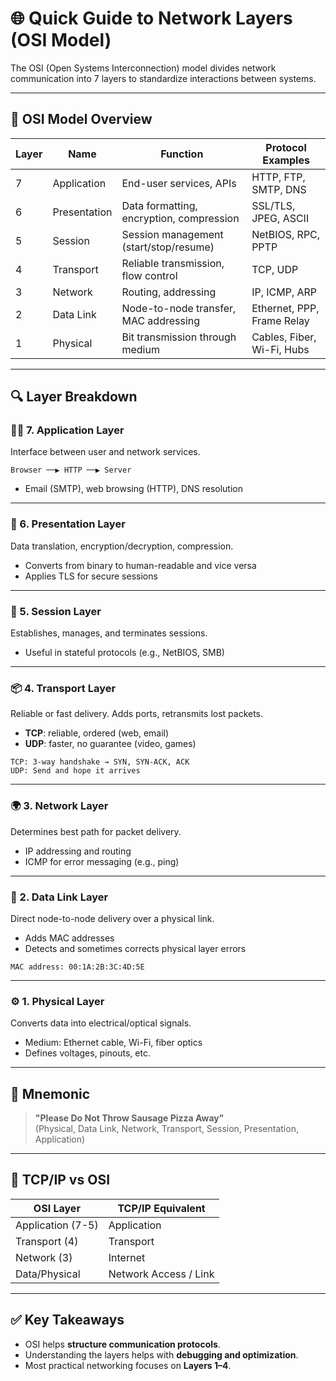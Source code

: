 # 🌐 Quick Guide to Network Layers (OSI Model)

The OSI (Open Systems Interconnection) model divides network communication into 7 layers to standardize interactions between systems.

---

## 📶 OSI Model Overview

| Layer | Name                 | Function                                 | Protocol Examples                |
|-------|----------------------|------------------------------------------|----------------------------------|
| 7     | Application          | End-user services, APIs                  | HTTP, FTP, SMTP, DNS             |
| 6     | Presentation         | Data formatting, encryption, compression | SSL/TLS, JPEG, ASCII             |
| 5     | Session              | Session management (start/stop/resume)   | NetBIOS, RPC, PPTP               |
| 4     | Transport            | Reliable transmission, flow control      | TCP, UDP                         |
| 3     | Network              | Routing, addressing                      | IP, ICMP, ARP                    |
| 2     | Data Link            | Node-to-node transfer, MAC addressing    | Ethernet, PPP, Frame Relay       |
| 1     | Physical             | Bit transmission through medium          | Cables, Fiber, Wi-Fi, Hubs       |

---

## 🔍 Layer Breakdown

### 🧑‍💻 7. Application Layer
Interface between user and network services.

```
Browser ──▶ HTTP ──▶ Server
```

- Email (SMTP), web browsing (HTTP), DNS resolution

---

### 🧰 6. Presentation Layer
Data translation, encryption/decryption, compression.

- Converts from binary to human-readable and vice versa
- Applies TLS for secure sessions

---

### 🧭 5. Session Layer
Establishes, manages, and terminates sessions.

- Useful in stateful protocols (e.g., NetBIOS, SMB)

---

### 📦 4. Transport Layer
Reliable or fast delivery. Adds ports, retransmits lost packets.

- **TCP**: reliable, ordered (web, email)
- **UDP**: faster, no guarantee (video, games)

```
TCP: 3-way handshake → SYN, SYN-ACK, ACK
UDP: Send and hope it arrives
```

---

### 🌍 3. Network Layer
Determines best path for packet delivery.

- IP addressing and routing
- ICMP for error messaging (e.g., ping)

---

### 📡 2. Data Link Layer
Direct node-to-node delivery over a physical link.

- Adds MAC addresses
- Detects and sometimes corrects physical layer errors

```
MAC address: 00:1A:2B:3C:4D:5E
```

---

### ⚙️ 1. Physical Layer
Converts data into electrical/optical signals.

- Medium: Ethernet cable, Wi-Fi, fiber optics
- Defines voltages, pinouts, etc.

---

## 🧠 Mnemonic

> **"Please Do Not Throw Sausage Pizza Away"**  
(Physical, Data Link, Network, Transport, Session, Presentation, Application)

---

## 🔀 TCP/IP vs OSI

| OSI Layer        | TCP/IP Equivalent     |
|------------------|-----------------------|
| Application (7-5)| Application            |
| Transport (4)    | Transport              |
| Network (3)      | Internet               |
| Data/Physical     | Network Access / Link |

---

## ✅ Key Takeaways

- OSI helps **structure communication protocols**.
- Understanding the layers helps with **debugging and optimization**.
- Most practical networking focuses on **Layers 1–4**.
